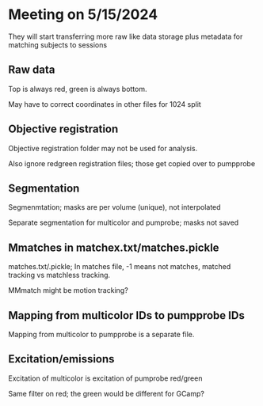 # Meeting on 5/15/2024

They will start transferring more raw like data storage plus metadata for matching subjects to sessions

## Raw data

Top is always red, green is always bottom.

May have to correct coordinates in other files for 1024 split


## Objective registration

Objective registration folder may not be used for analysis.

Also ignore redgreen registration files; those get copied over to pumpprobe


## Segmentation

Segmenmtation; masks are per volume (unique), not interpolated

Separate segmentation for multicolor and pumprobe; masks not saved 



## Mmatches in matchex.txt/matches.pickle

matches.txt/.pickle; In matches file, -1 means not matches, matched tracking vs matchless tracking. 

MMmatch might be motion tracking?



## Mapping from multicolor IDs to pumpprobe IDs

Mapping from multicolor to pumpprobe is a separate file.


## Excitation/emissions

Excitation of multicolor is excitation of pumprobe red/green

Same filter on red; the green would be different for GCamp?


